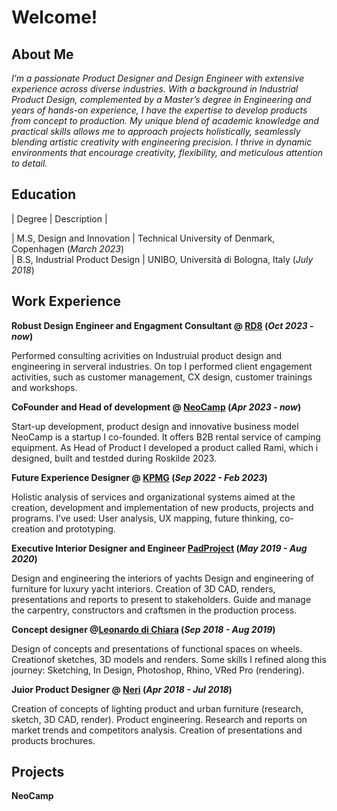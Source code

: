 # Welcome!

## About Me
_I’m a passionate Product Designer and Design Engineer with extensive experience across diverse industries. With a background in Industrial Product Design, complemented by a Master’s degree in Engineering and years of hands-on experience, I have the expertise to develop products from concept to production. My unique blend of academic knowledge and practical skills allows me to approach projects holistically, seamlessly blending artistic creativity with engineering precision. I thrive in dynamic environments that encourage creativity, flexibility, and meticulous attention to detail._

## Education					    

| Degree | Description | 

| M.S, Design and Innovation | Technical University of Denmark, Copenhagen (_March 2023_)	
| B.S, Industrial Product Design | UNIBO, Università di Bologna, Italy (_July 2018_) 

## Work Experience

**Robust Design Engineer and Engagment Consultant @ [RD8](https://rd8.tech/about) (_Oct 2023 - now_)**

Performed consulting acrivities on Industruial product design and engineering in serveral industries. On top I performed client engagement activities, such as customer management, CX design, customer trainings and workshops.

**CoFounder and Head of development @ [NeoCamp](https://www.neocamps.com) (_Apr 2023 - now_)**

Start-up development, product design and innovative business model NeoCamp is a startup I co-founded. It offers B2B rental service of camping equipment. As Head of Product I developed a product called Rami, which i designed, built and testded during Roskilde 2023.

**Future Experience Designer @ [KPMG](https://kpmg.com/us/en/articles/2022/business-transformation-guide.html) (_Sep 2022 - Feb 2023_)**

Holistic analysis of services and organizational systems aimed at the creation, development and implementation of new products, projects and programs. I’ve used: User analysis, UX mapping, future thinking, co-creation and prototyping.

**Executive Interior Designer and Engineer  [PadProject](https://www.linkedin.com/company/pad-project/about/) (_May 2019 - Aug 2020_)**

Design and engineering the interiors of yachts Design and engineering of furniture for luxury yacht interiors. Creation of 3D CAD, renders, presentations and reports to present to stakeholders. Guide and manage the carpentry, constructors and craftsmen in the production process.

**Concept designer @[Leonardo di Chiara](https://www.leonardodichiara.it/) (_Sep 2018 - Aug 2019_)**

Design of concepts and presentations of functional spaces on wheels. Creationof sketches, 3D models and renders. Some skills I refined along this journey: Sketching, In Design, Photoshop, Rhino, VRed Pro (rendering).

**Juior Product Designer @ [Neri](https://www.neri.biz/it/) (_Apr 2018 - Jul 2018_)**

Creation of concepts of lighting product and urban furniture (research, sketch, 3D CAD, render). Product engineering. Research and reports on market trends and competitors analysis. Creation of presentations and products brochures.


## Projects
**NeoCamp**
### 
